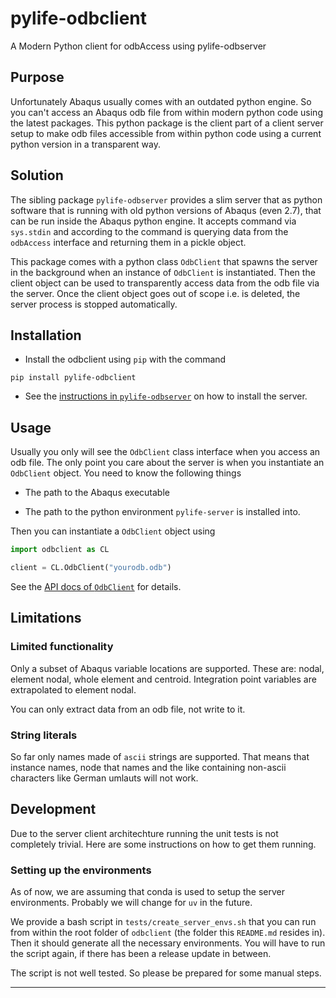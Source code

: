 # pylife-odbclient

A Modern Python client for odbAccess using pylife-odbserver


## Purpose

Unfortunately Abaqus usually comes with an outdated python engine. So you can't
access an Abaqus odb file from within modern python code using the latest
packages. This python package is the client part of a client server setup to
make odb files accessible from within python code using a current python
version in a transparent way.



## Solution

The sibling package `pylife-odbserver` provides a slim server that as python
software that is running with old python versions of Abaqus (even 2.7), that
can be run inside the Abaqus python engine. It accepts command via `sys.stdin`
and according to the command is querying data from the `odbAccess` interface
and returning them in a pickle object.

This package comes with a python class `OdbClient` that spawns the server in
the background when an instance of `OdbClient` is instantiated. Then the client
object can be used to transparently access data from the odb file via the
server. Once the client object goes out of scope i.e. is deleted, the server
process is stopped automatically.


## Installation

* Install the odbclient using `pip` with the command
```
pip install pylife-odbclient
```

* See the <a href="../odbserver/">instructions in `pylife-odbserver`</a> on how
  to install the server.


## Usage

Usually you only will see the `OdbClient` class interface when you access an
odb file. The only point you care about the server is when you instantiate an
`OdbClient` object. You need to know the following things

* The path to the Abaqus executable

* The path to the python environment `pylife-server` is installed into.

Then you can instantiate a `OdbClient` object using

```python
import odbclient as CL

client = CL.OdbClient("yourodb.odb")
```

See the [API docs of `OdbClient`][1]
for details.


## Limitations

### Limited functionality

Only a subset of Abaqus variable locations are supported. These are: nodal,
element nodal, whole element and centroid. Integration point variables are
extrapolated to element nodal.

You can only extract data from an odb file, not write to it.

### String literals

So far only names made of `ascii` strings are supported.  That means that
instance names, node that names and the like containing non-ascii characters
like German umlauts will not work.


## Development

Due to the server client architechture running the unit tests is not completely
trivial. Here are some instructions on how to get them running.

### Setting up the environments

As of now, we are assuming that conda is used to setup the server
environments. Probably we will change for `uv` in the future.

We provide a bash script in `tests/create_server_envs.sh` that you can run from
within the root folder of `odbclient` (the folder this `README.md` resides
in). Then it should generate all the necessary environments. You will have to
run the script again, if there has been a release update in between.

The script is not well tested. So please be prepared for some manual steps.

___
[1]: https://pylife.readthedocs.io/en/latest/tools/odbclient/odbclient.html
